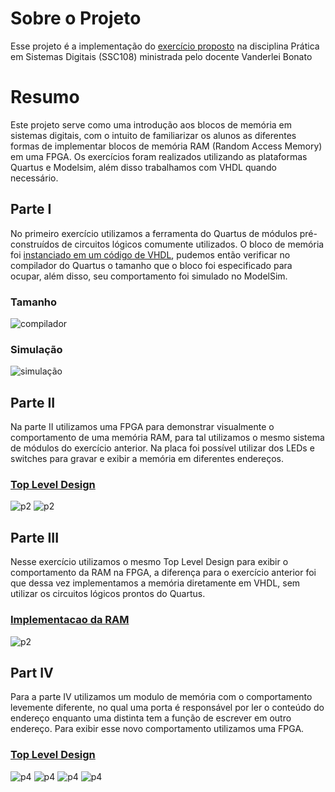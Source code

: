 # Sobre o Projeto
Esse projeto é a implementação do [exercício proposto](lab8.pdf) na disciplina Prática em Sistemas Digitais (SSC108) ministrada pelo docente Vanderlei Bonato 

# Resumo
Este projeto serve como uma introdução aos blocos de memória em sistemas digitais, com o intuito de familiarizar os alunos as diferentes formas de implementar blocos de memória RAM (Random Access Memory) em uma FPGA. Os exercícios foram realizados utilizando as plataformas Quartus e Modelsim, além disso trabalhamos com VHDL quando necessário. 

## Parte I
No primeiro exercício utilizamos a ferramenta do Quartus de módulos pré-construídos de circuitos lógicos comumente utilizados. O bloco de memória foi [instanciado em um código de VHDL](part1/part1.vhd), pudemos então verificar no compilador do Quartus o tamanho que o bloco foi especificado para ocupar, além disso, seu comportamento foi simulado no ModelSim.
### Tamanho
![compilador](imagens/Compilacao_quartus.png)
### Simulação
![simulação](imagens/Teste_ModelSim.png)

## Parte II
Na parte II utilizamos uma FPGA para demonstrar visualmente o comportamento de uma memória RAM, para tal utilizamos o mesmo sistema de módulos do exercício anterior. Na placa foi possível utilizar dos LEDs e switches para gravar e exibir a memória em diferentes endereços.
### [Top Level Design](part2/part2.vhd)
![p2](imagens/Part2_01.png)
![p2](imagens/Part2_02.png)

## Parte III
Nesse exercício utilizamos o mesmo Top Level Design para exibir o comportamento da RAM na FPGA, a diferença para o exercício anterior foi que dessa vez implementamos a memória diretamente em VHDL, sem utilizar os circuitos lógicos prontos do Quartus.
### [Implementacao da RAM](part3/ram32x4.vhd)
![p2](imagens/Ram32x4.png)


## Part IV
Para a parte IV utilizamos um modulo de memória com o comportamento levemente diferente, no qual uma porta é responsável por ler o conteúdo do endereço enquanto uma distinta tem a função de escrever em outro endereço. Para exibir esse novo comportamento utilizamos uma FPGA.
### [Top Level Design](part4/part4.vhd)
![p4](imagens/part4_01.png)
![p4](imagens/part4_02.png)
![p4](imagens/part4_03.png)
![p4](imagens/part4_04.png)

